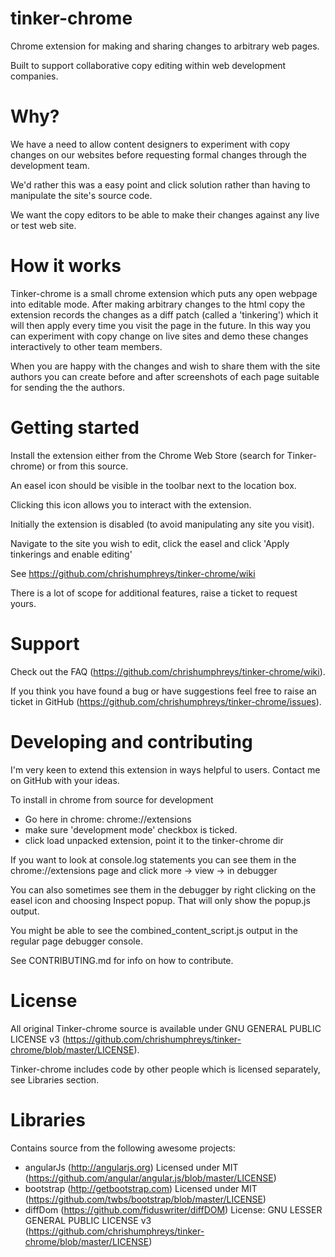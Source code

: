 # tinker-chrome

Chrome extension for making and sharing changes to arbitrary web pages.

Built to support collaborative copy editing within web development companies.


# Why?

We have a need to allow content designers to experiment with copy changes on our websites before requesting formal changes through the development team.

We'd rather this was a easy point and click solution rather than having to manipulate the site's source code.

We want the copy editors to be able to make their changes against any live or test web site.


# How it works

Tinker-chrome is a small chrome extension which puts any open webpage into editable mode. After making arbitrary changes to the html copy
the extension records the changes as a diff patch (called a 'tinkering') which it will then apply every time you visit the page in the future. In this way you
can experiment with copy change on live sites and demo these changes interactively to other team members.

When you are happy with the changes and wish to share them with the site authors you can create before and after screenshots of each page suitable
for sending the the authors.


# Getting started

Install the extension either from the Chrome Web Store (search for Tinker-chrome) or from this source.

An easel icon should be visible in the toolbar next to the location box.

Clicking this icon allows you to interact with the extension.

Initially the extension is disabled (to avoid manipulating any site you visit).

Navigate to the site you wish to edit, click the easel and click 'Apply tinkerings and enable editing'

See https://github.com/chrishumphreys/tinker-chrome/wiki

There is a lot of scope for additional features, raise a ticket to request yours.

# Support

Check out the FAQ (https://github.com/chrishumphreys/tinker-chrome/wiki).

If you think you have found a bug or have suggestions feel free to raise an ticket in GitHub (https://github.com/chrishumphreys/tinker-chrome/issues).


# Developing and contributing

I'm very keen to extend this extension in ways helpful to users. Contact me on GitHub with your ideas.

To install in chrome from source for development

  * Go here in chrome: chrome://extensions
  * make sure 'development mode' checkbox is ticked.
  * click load unpacked extension, point it to the tinker-chrome dir

If you want to look at console.log statements you can see them in the chrome://extensions page and click more -> view -> in debugger

You can also sometimes see them in the debugger by right clicking on the easel icon and choosing Inspect popup. That will only show the popup.js output.

You might be able to see the combined_content_script.js output in the regular page debugger console.

See CONTRIBUTING.md for info on how to contribute.


# License

All original Tinker-chrome source is available under GNU GENERAL PUBLIC LICENSE v3 (https://github.com/chrishumphreys/tinker-chrome/blob/master/LICENSE).

Tinker-chrome includes code by other people which is licensed separately, see Libraries section.

# Libraries

Contains source from the following awesome projects:

  * angularJs (http://angularjs.org) Licensed under MIT (https://github.com/angular/angular.js/blob/master/LICENSE)
  * bootstrap (http://getbootstrap.com) Licensed under MIT (https://github.com/twbs/bootstrap/blob/master/LICENSE)
  * diffDom (https://github.com/fiduswriter/diffDOM)  License: GNU LESSER GENERAL PUBLIC LICENSE v3 (https://github.com/chrishumphreys/tinker-chrome/blob/master/LICENSE)
